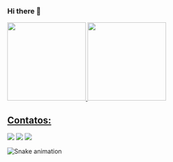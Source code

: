 ### Hi there 👋

<!--
**Teles-Gabriel/Teles-Gabriel** is a ✨ _special_ ✨ repository because its `README.md` (this file) appears on your GitHub profile.

Here are some ideas to get you started:

- 🔭 I’m currently working on ...
- 🌱 I’m currently learning ...
- 👯 I’m looking to collaborate on ...
- 🤔 I’m looking for help with ...
- 💬 Ask me about ...
- 📫 How to reach me: ...
- 😄 Pronouns: ...
- ⚡ Fun fact: ...
-->


<div>
<a href="https://github.com/Teles-Gabriel">
<img height="180em" src="https://github-readme-stats.vercel.app/api/top-langs/?username=Teles-Gabriel&layout=compact&langs_count=7&theme=dracula"/>
<img height="180em" src="https://github-readme-stats.vercel.app/api?username=Teles-Gabriel&show_icons=true&theme=dracula&include_all_commits=true&count_private=true"/>
</div>

## Contatos:

<div>
<a href = "mailto:contato@gabrielteles0609@gmail.com"><img src="https://img.shields.io/badge/Gmail-D14836?style=for-the-badge&logo=gmail&logoColor=white" target="_blank"></a>
<a href="https://instagram.com/gabrielteles001" target="_blank"><img src="https://img.shields.io/badge/-Instagram-%23E4405F?style=for-the-badge&logo=instagram&logoColor=white" target="_blank"></a>
<a href="https://www.linkedin.com/in/gabriel-teles" target="_blank"><img src="https://img.shields.io/badge/-LinkedIn-%230077B5?style=for-the-badge&logo=linkedin&logoColor=white" target="_blank"></a>   
</div>

![Snake animation](https://github.com/Teles-Gabriel/blob/output/github-contribution-grid-snake.svg)
